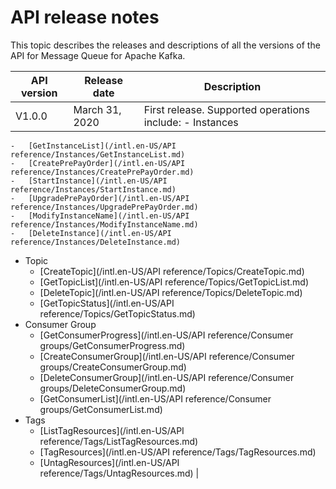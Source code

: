 # API release notes

This topic describes the releases and descriptions of all the versions of the API for Message Queue for Apache Kafka.

|API version|Release date|Description|
|-----------|------------|-----------|
|V1.0.0|March 31, 2020|First release. Supported operations include: -   Instances
    -   [GetInstanceList](/intl.en-US/API reference/Instances/GetInstanceList.md)
    -   [CreatePrePayOrder](/intl.en-US/API reference/Instances/CreatePrePayOrder.md)
    -   [StartInstance](/intl.en-US/API reference/Instances/StartInstance.md)
    -   [UpgradePrePayOrder](/intl.en-US/API reference/Instances/UpgradePrePayOrder.md)
    -   [ModifyInstanceName](/intl.en-US/API reference/Instances/ModifyInstanceName.md)
    -   [DeleteInstance](/intl.en-US/API reference/Instances/DeleteInstance.md)
-   Topic
    -   [CreateTopic](/intl.en-US/API reference/Topics/CreateTopic.md)
    -   [GetTopicList](/intl.en-US/API reference/Topics/GetTopicList.md)
    -   [DeleteTopic](/intl.en-US/API reference/Topics/DeleteTopic.md)
    -   [GetTopicStatus](/intl.en-US/API reference/Topics/GetTopicStatus.md)
-   Consumer Group
    -   [GetConsumerProgress](/intl.en-US/API reference/Consumer groups/GetConsumerProgress.md)
    -   [CreateConsumerGroup](/intl.en-US/API reference/Consumer groups/CreateConsumerGroup.md)
    -   [DeleteConsumerGroup](/intl.en-US/API reference/Consumer groups/DeleteConsumerGroup.md)
    -   [GetConsumerList](/intl.en-US/API reference/Consumer groups/GetConsumerList.md)
-   Tags
    -   [ListTagResources](/intl.en-US/API reference/Tags/ListTagResources.md)
    -   [TagResources](/intl.en-US/API reference/Tags/TagResources.md)
    -   [UntagResources](/intl.en-US/API reference/Tags/UntagResources.md) |

